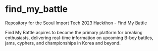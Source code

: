 # find_my_battle
Repository for the Seoul Import Tech 2023 Hackthon - Find My Battle

Find My Battle aspires to become the primary platform for breaking enthusiasts, delivering real-time information on upcoming B-boy battles, jams, cyphers, and championships in Korea and beyond.